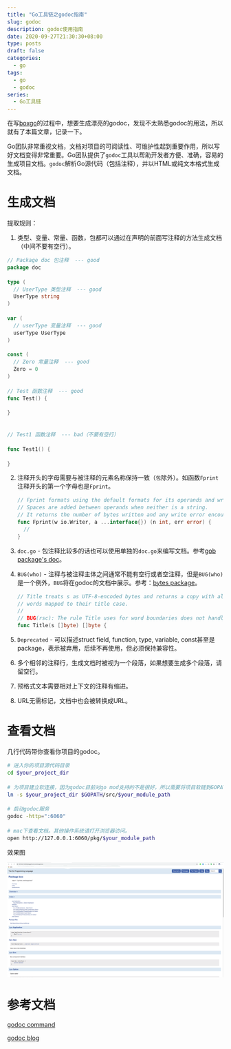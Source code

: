 ```yaml
---
title: "Go工具链之godoc指南"
slug: godoc
description: godoc使用指南
date: 2020-09-27T21:30:30+08:00
type: posts
draft: false
categories:
  - go
tags:
  - go
  - godoc
series:
  - Go工具链
---
```


在写[boxgo](https://github.com/boxgo/box)的过程中，想要生成漂亮的godoc，发现不太熟悉godoc的用法，所以就有了本篇文章，记录一下。

Go团队非常重视文档，文档对项目的可阅读性、可维护性起到重要作用，所以写好文档变得非常重要。Go团队提供了`godoc`工具以帮助开发者方便、准确，容易的生成项目文档。`godoc`解析Go源代码（包括注释），并以HTML或纯文本格式生成文档。

# 生成文档

提取规则：

1. 类型、变量、常量、函数，包都可以通过在声明的前面写注释的方法生成文档（中间不要有空行）。

```go
// Package doc 包注释  --- good
package doc

type (
  // UserType 类型注释  --- good
  UserType string
)

var (
  // userType 变量注释  --- good
  userType UserType
)

const (
  // Zero 常量注释  --- good
  Zero = 0
)

// Test 函数注释  --- good
func Test() {

}


// Test1 函数注释  --- bad（不要有空行）

func Test1() {

}
```

2. 注释开头的字母需要与被注释的元素名称保持一致（`包`除外）。如函数`Fprint`注释开头的第一个字母也是`Fprint`。

   ```go
   // Fprint formats using the default formats for its operands and writes to w.
   // Spaces are added between operands when neither is a string.
   // It returns the number of bytes written and any write error encountered.
   func Fprint(w io.Writer, a ...interface{}) (n int, err error) {
     //
   }
   ```

3. `doc.go` - 包注释比较多的话也可以使用单独的`doc.go`来编写文档。参考[gob package's doc](https://golang.org/src/encoding/gob/doc.go)。

4. `BUG(who)` - 注释与被注释主体之间通常不能有空行或者空注释，但是`BUG(who)`是一个例外，`BUG`将在godoc的文档中展示。参考：[bytes package](https://golang.org/pkg/bytes/#pkg-note-BUG)。

   ```go
   // Title treats s as UTF-8-encoded bytes and returns a copy with all Unicode letters that begin
   // words mapped to their title case.
   //
   // BUG(rsc): The rule Title uses for word boundaries does not handle Unicode punctuation properly.
   func Title(s []byte) []byte {
   ```

5. `Deprecated` - 可以描述struct field, function, type, variable, const甚至是package，表示被弃用，后续不再使用，但必须保持兼容性。

6. 多个相邻的注释行，生成文档时被视为一个段落，如果想要生成多个段落，请留空行。

7. 预格式文本需要相对上下文的注释有缩进。

8. URL无需标记，文档中也会被转换成URL。

# 查看文档

几行代码带你查看你项目的godoc。

```sh
# 进入你的项目源代码目录
cd $your_project_dir

# 为项目建立软连接，因为godoc目前对go mod支持的不是很好，所以需要将项目软链到GOPATH内。如果你的项目在GOPATH目录中，跳过此步骤。
ln -s $your_project_dir $GOPATH/src/$your_module_path

# 启动godoc服务
godoc -http=":6060"

# mac下查看文档。其他操作系统请打开浏览器访问。
open http://127.0.0.1:6060/pkg/$your_module_path
```

效果图

![image-20200928142135082](godoc.assets/image-20200928142135082.png)



# 参考文档

[godoc command](https://pkg.go.dev/golang.org/x/tools/cmd/godoc)

[godoc blog](https://blog.golang.org/godoc)

